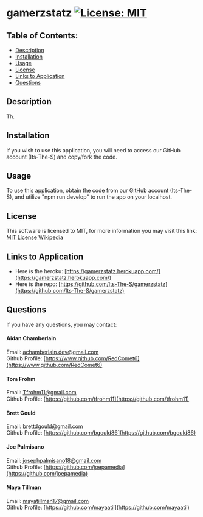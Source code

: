 # gamerzstatz [![License: MIT](https://img.shields.io/badge/License-MIT-yellow.svg)](https://opensource.org/licenses/MIT)

## Table of Contents:

-   [Description](./README.md#description)
-   [Installation](./README.md#installation)
-   [Usage](./README.md#usage)
-   [License](./README.md#license)
-   [Links to Application](./README.md#links-to-application)
-   [Questions](./README.md#questions)

## Description

Th.

## Installation

If you wish to use this application, you will need to access our GitHub account (Its-The-S) and copy/fork the code.

## Usage

To use this application, obtain the code from our GitHub account (Its-The-S), and utilize "npm run develop" to run the app on your localhost.

## License

This software is licensed to MIT, for more information you may visit this link:
[MIT License Wikipedia](https://en.wikipedia.org/wiki/MIT_License)

## Links to Application

-   Here is the heroku: [https://gamerzstatz.herokuapp.com/](https://gamerzstatz.herokuapp.com/)
-   Here is the repo: [https://github.com/Its-The-S/gamerzstatz](https://github.com/Its-The-S/gamerzstatz)

## Questions

If you have any questions, you may contact:

#### Aidan Chamberlain

Email: achamberlain.dev@gmail.com  
Github Profile: [https://www.github.com/RedComet6](https://www.github.com/RedComet6)

#### Tom Frohm

Email: Tfrohm11@gmail.com  
Github Profile: [https://github.com/tfrohm11](https://github.com/tfrohm11)

#### Brett Gould

Email: brettdgould@gmail.com  
Github Profile: [https://github.com/bgould86](https://github.com/bgould86)

#### Joe Palmisano

Email: josephpalmisano18@gmail.com  
Github Profile: [https://github.com/joepamedia](https://github.com/joepamedia)

#### Maya Tillman

Email: mayatillman17@gmail.com  
Github Profile: [https://github.com/mayaatil](https://github.com/mayaatil)
